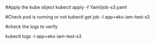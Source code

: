 

#Apply the kube object
kubectl apply -f Yaml/job-s3.yaml

#Check pod is running or not
kubectl get job -l app=eks-iam-test-s3


#check the logs to verify 

kubectl logs -l app=eks-iam-test-s3
